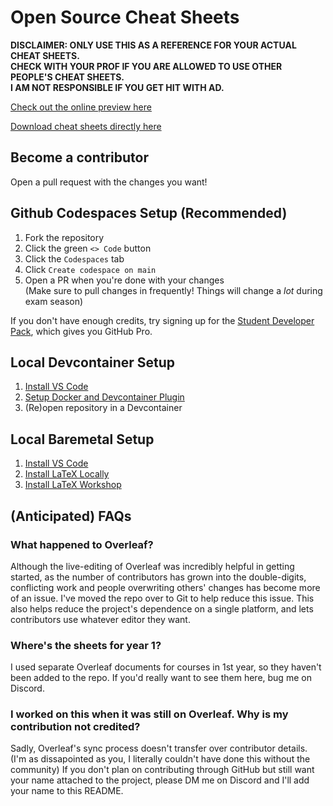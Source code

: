 # Open Source Cheat Sheets

**DISCLAIMER: ONLY USE THIS AS A REFERENCE FOR YOUR ACTUAL CHEAT SHEETS.**  
**CHECK WITH YOUR PROF IF YOU ARE ALLOWED TO USE OTHER PEOPLE'S CHEAT SHEETS.**  
**I AM NOT RESPONSIBLE IF YOU GET HIT WITH AD.**

[Check out the online preview here](https://mac-egirls.github.io/oscs)

[Download cheat sheets directly here](https://github.com/mac-egirls/oscs/releases/tag/latest)

## Become a contributor
Open a pull request with the changes you want!

## Github Codespaces Setup (Recommended)
1. Fork the repository
2. Click the green `<> Code` button
3. Click the `Codespaces` tab
4. Click `Create codespace on main`
5. Open a PR when you're done with your changes  
   (Make sure to pull changes in frequently! Things will change a *lot* during exam season)

If you don't have enough credits,
try signing up for the [Student Developer Pack](https://education.github.com/pack),
which gives you GitHub Pro.

## Local Devcontainer Setup
1. [Install VS Code](https://code.visualstudio.com)
2. [Setup Docker and Devcontainer Plugin](https://code.visualstudio.com/docs/devcontainers/containers)
3. (Re)open repository in a Devcontainer

## Local Baremetal Setup
1. [Install VS Code](https://code.visualstudio.com)
2. [Install LaTeX Locally](https://www.latex-project.org/get)
3. [Install LaTeX Workshop](https://marketplace.visualstudio.com/items?itemName=James-Yu.latex-workshop)

## (Anticipated) FAQs

### What happened to Overleaf?
Although the live-editing of Overleaf was incredibly helpful in getting started,
as the number of contributors has grown into the double-digits,
conflicting work and people overwriting others' changes has become more of an issue.
I've moved the repo over to Git to help reduce this issue.
This also helps reduce the project's dependence on a single platform,
and lets contributors use whatever editor they want.

### Where's the sheets for year 1?
I used separate Overleaf documents for courses in 1st year, so they haven't been added to the repo.
If you'd really want to see them here, bug me on Discord.

### I worked on this when it was still on Overleaf. Why is my contribution not credited?
Sadly, Overleaf's sync process doesn't transfer over contributor details.
(I'm as dissapointed as you, I literally couldn't have done this without the community)
If you don't plan on contributing through GitHub but still want your name attached to the project,
please DM me on Discord and I'll add your name to this README.
